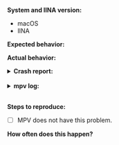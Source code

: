 <!-- Please use English, if possible. If you really feel the need to use a different language to get your point across, you may add a description in your native language to supplement your report. -->
<!-- Please also try to search for your issue to avoid it being closed as a duplicate. -->

<!-- Change these to match your system. If you're using a version compiled from source, please mention so here along with the commit you're using. -->
**System and IINA version:**

- macOS <!-- Your macOS version -->
- IINA <!-- Your IINA version -->

**Expected behavior:**


<!-- If this is feature request, please use this section to explain the rationale behind your idea and why you believe it would be beneficial. -->
**Actual behavior:**

<!-- If you're reporting a crash, please copy the stack trace below, between the <pre> </pre> tags (you can find these in ~/Library/Logs/DiagnosticReports/; the filename should prefixed with IINA and include the crash time). If not, feel free to delete this section. -->
<details>
<summary><b>Crash report:</b></summary>
<pre>
<!-- Put your crash log here -->
</pre>
</details>

<br>

<!-- Please provide mpv log if applicable (if you haven't done so already, you can enable logging in Preferences > Advanced). -->
<details>
<summary><b>mpv log:</b></summary>
<pre>
<!-- Put your mpv log here -->
</pre>
</details>

<br>

<!-- N/A if this is a feature request -->
**Steps to reproduce:**


<!-- If your issue is related to playback, please check whether mpv has the same problem. If so, this might not be an issue with IINA but rather an bug with mpv. Try reporting an issue there. -->
- [ ] MPV does not have this problem.


<!-- Again, N/A for feature requests -->
**How often does this happen?**
